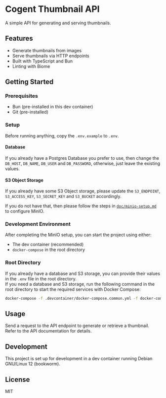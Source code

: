 # Cogent Thumbnail API

A simple API for generating and serving thumbnails.

## Features

- Generate thumbnails from images
- Serve thumbnails via HTTP endpoints
- Built with TypeScript and Bun
- Linting with Biome

## Getting Started

### Prerequisites

- Bun (pre-installed in this dev container)
- Git (pre-installed)

### Setup

Before running anything, copy the `.env.example` to `.env`.

#### Database

If you already have a Postgres Database you prefer to use, then change the `DB_HOST`, `DB_NAME`, `DB_USER` and `DB_PASSWORD`, otherwise, just leave the existing values.

#### S3 Object Storage

If you already have some S3 Object storage, please update the `S3_ENDPOINT`, `S3_ACCESS_KEY`, `S3_SECRET_KEY` and `S3_BUCKET` accordingly.

If you do not have that, then please follow the steps in [`doc/minio-setup.md`](doc/minio-setup.md) to configure MinIO.

### Development Environment

After completing the MinIO setup, you can start the project using either:

- The dev container (recommended)
- `docker-compose` in the root directory

### Root Directory

If you already have a database and S3 storage, you can provide their values in the `.env` file in the root directory.  
If you need a database and S3 storage, run the following command in the root directory to start the required services with Docker Compose:

```sh
docker-compose -f .devcontainer/docker-compose.common.yml -f docker-compose.yml up
```

## Usage

Send a request to the API endpoint to generate or retrieve a thumbnail.  
Refer to the API documentation for details.

## Development

This project is set up for development in a dev container running Debian GNU/Linux 12 (bookworm).

## License

MIT
